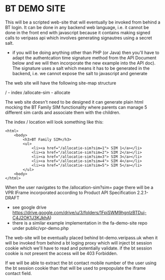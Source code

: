 # BT DEMO SITE

This will be a scripted web-site that will eventually be invoked from behind a BT login.
It can be done in any backend web language, i.e. it cannot be done in the front end with javascript
because it contains making signed calls to veripass api which involves generating signautres
using a secret salt. 
- if you will be doing anything other than PHP (or Java) then you'll have to adapt the authentcation 
  time signature method from the API Document below and we will then incorporate the new example
  into the API doc). The signature uses a salt which means it has to be generated in the backend,
  i.e. we cannot expose the salt to javascript and generate 


The web site will have the following site-map structure

/ 			- index
/allocate-sim		- allocate

The web site doesn't need to be designed it can generate plain html mocking the BT Family SIM functionality
where parents can manage 5 different sim cards and associate them with the children.

The index / location will look something like this:


	<html>
		<body>
			<h3>BT Family SIM</h3>
			<ul>
				<li><a href="/allocatie-sim?sim=1"> SIM 1</a></li>
				<li><a href="/allocatie-sim?sim=2"> SIM 2</a></li>
				<li><a href="/allocatie-sim?sim=3"> SIM 3</a></li>
				<li><a href="/allocatie-sim?sim=4"> SIM 4</a></li>
				<li><a href="/allocatie-sim?sim=5"> SIM 5</a></li>
			</ul>
		<body>
	</html>


When the user navigates to the /allocation-sim?sim=<n> page there will be a VPR IFrame
incorporated according to Product API Specification 2.2.1-DRAFT 
- see google drive https://drive.google.com/drive/u/3/folders/1FpiSWM9hgnlzBTDuj-C4J2OK1J3KJkhA)
- there is a similar  example implementation in the fa-demo-site repo under public/vpr-demo.php


The web-site will be eventually placed behind bt-demo.veripass.uk when it will be invoked from behind
a bt loging proxy which will inject bt session cookie which we'll have to read and potentially validate.
if the bt session cookie is not present the access will be 403 Forbidden.

If we will be able to extract the bt contact mobile number of the user using the bt session cookie than
that will be used to prepopulate the iframe contact field.
